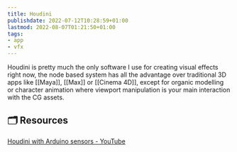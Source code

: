 ```yaml
---
title: Houdini
publishdate: 2022-07-12T10:28:59+01:00
lastmod: 2022-08-07T01:21:50+01:00
tags: 
- app
- vfx
---
```










Houdini is pretty much the only software I use for creating visual effects right now, the node based system has all the advantage over traditional 3D apps like [[Maya]], [[Max]] or [[Cinema 4D]], except for organic modelling or character animation where viewport manipulation is your main interaction with the CG assets.





## 🗂 Resources 



[Houdini with Arduino sensors - YouTube](https://www.youtube.com/watch?v=6iPyP-_NYlE&list=PLyzn6-dYuCbG9Or1MtjbB1a0Z7wLLR1_o)





